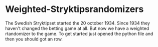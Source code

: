 # Weighted-Stryktipsrandomizers
The Swedish Stryktipset started the 20 october 1934. Since 1934 they haven't changed the betting game at all. But now we have a weighted rtandomizer to the game. To get started just opened the python file and then you should got an row.
